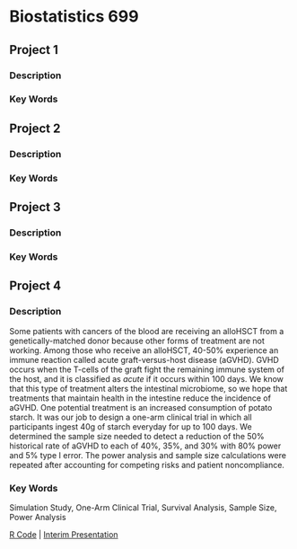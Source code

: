 # Biostatistics 699

## Project 1

### Description

### Key Words

## Project 2

### Description

### Key Words

## Project 3

### Description

### Key Words

## Project 4

### Description

Some patients with cancers of the blood are receiving an alloHSCT from a genetically-matched donor because other forms of treatment are not working. Among those who receive an alloHSCT, 40-50% experience an immune reaction called acute graft-versus-host disease (aGVHD). GVHD occurs when the T-cells of the graft fight the remaining immune system of the host, and it is classified as *acute* if it occurs within 100 days. We know that this type of treatment alters the intestinal microbiome, so we hope that treatments that maintain health in the intestine reduce the incidence of aGVHD. One potential treatment is an increased consumption of potato starch. It was our job to design a one-arm clinical trial in which all participants ingest 40g of starch everyday for up to 100 days. We determined the sample size needed to detect a reduction of the 50% historical rate of aGVHD to each of 40%, 35%, and 30% with 80% power and 5% type I error. The power analysis and sample size calculations were repeated after accounting for competing risks and patient noncompliance.

### Key Words

Simulation Study, One-Arm Clinical Trial, Survival Analysis, Sample Size, Power Analysis

[R Code](https://github.com/discmagnet/biostat.699/blob/master/project04/supplemental.R) | [Interim Presentation](https://github.com/discmagnet/biostat.699/blob/master/project04/interim04.pdf)
